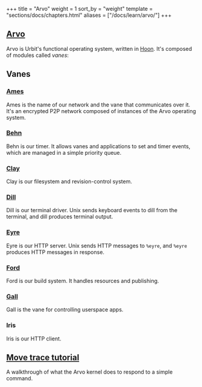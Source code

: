 +++
title = "Arvo"
weight = 1
sort_by = "weight"
template = "sections/docs/chapters.html"
aliases = ["/docs/learn/arvo/"]
+++

## [Arvo](@/docs/tutorials/arvo/arvo.md)

Arvo is Urbit's functional operating system, written in [Hoon](@/docs/tutorials/hoon/_index.md). It's composed of modules called _vanes_:

## Vanes

### [Ames](@/docs/tutorials/arvo/ames.md)

Ames is the name of our network and the vane that communicates over it. It's an encrypted P2P network composed of instances of the Arvo operating system.

### [Behn](@/docs/tutorials/arvo/behn.md)

Behn is our timer. It allows vanes and applications to set and timer events, which are managed in a simple priority queue.

### [Clay](@/docs/tutorials/arvo/clay.md)

Clay is our filesystem and revision-control system.

### [Dill](@/docs/tutorials/arvo/dill.md)

Dill is our terminal driver. Unix sends keyboard events to dill from the terminal, and dill produces terminal output.

### [Eyre](@/docs/tutorials/arvo/eyre.md)

Eyre is our HTTP server. Unix sends HTTP messages to `%eyre`, and `%eyre` produces HTTP messages in response.

### [Ford](@/docs/tutorials/arvo/ford.md)

Ford is our build system. It handles resources and publishing.

### [Gall](@/docs/tutorials/arvo/gall.md)

Gall is the vane for controlling userspace apps.

### Iris

Iris is our HTTP client.

## [Move trace tutorial](@/docs/tutorials/arvo/move-trace.md)

A walkthrough of what the Arvo kernel does to respond to a simple command.
